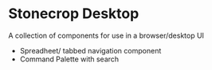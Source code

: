 # Stonecrop Desktop

A collection of components for use in a browser/desktop UI
- Spreadheet/ tabbed navigation component
- Command Palette with search

